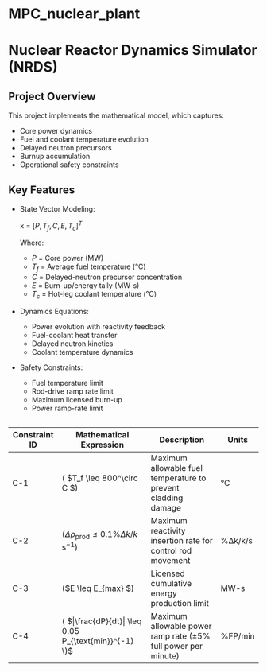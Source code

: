 # MPC_nuclear_plant


# Nuclear Reactor Dynamics Simulator (NRDS)

## Project Overview
This project implements the mathematical model, which captures:
- Core power dynamics
- Fuel and coolant temperature evolution
- Delayed neutron precursors
- Burnup accumulation
- Operational safety constraints

## Key Features
- State Vector Modeling: 
  
  x = $[P, T_f, C, E, T_c]^T$

  Where:
  - $P$ = Core power (MW)
  - $T_f$ = Average fuel temperature (°C)
  - $C$ = Delayed-neutron precursor concentration
  - $E$ = Burn-up/energy tally (MW-s)
  - $T_c$ = Hot-leg coolant temperature (°C)

- Dynamics Equations:
  - Power evolution with reactivity feedback
  - Fuel-coolant heat transfer
  - Delayed neutron kinetics
  - Coolant temperature dynamics

- Safety Constraints:
  - Fuel temperature limit
  - Rod-drive ramp rate limit
  - Maximum licensed burn-up
  - Power ramp-rate limit
  ```markdown

| Constraint ID | Mathematical Expression | Description | Units |
|--------------|-------------------------|-------------|-------|
| C-1 | ( $T_f \leq 800^\circ C $) | Maximum allowable fuel temperature to prevent cladding damage | °C |
| C-2 | ($\Delta \rho_{\text{prod}} \leq 0.1\% \Delta k/k \, \text{s}^{-1}$) | Maximum reactivity insertion rate for control rod movement | %Δk/k/s |
| C-3 | ($E \leq E_{max} $) | Licensed cumulative energy production limit | MW-s |
| C-4 | \( $\|\frac{dP}{dt}\| \leq 0.05 P_{\text{min}}^{-1} \)$ | Maximum allowable power ramp rate (±5% full power per minute) | %FP/min |
